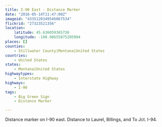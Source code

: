 ```yaml
---
title: I-90 East - Distance Marker
date: "2016-05-14T11:47:00Z"
imageid: "4335120349546067534"
flickrid: "27323521356"
location:
    latitude: 45.636059365736
    longitude: -108.90655875205994
places: []
counties:
    - Stillwater County|Montana|United States
countries:
    - United States
states:
    - Montana|United States
highwaytypes:
    - Interstate Highway
highways:
    - I-90
tags:
    - Big Green Sign
    - Distance Marker

---
```

Distance marker on I-90 east.  Distance to Laurel, Billings, and To Jct. I-94.